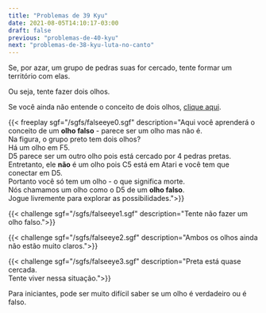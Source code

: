 ```yaml
---
title: "Problemas de 39 Kyu"
date: 2021-08-05T14:10:17-03:00
draft: false
previous: "problemas-de-40-kyu"
next: "problemas-de-38-kyu-luta-no-canto"
---
```


Se, por azar, um grupo de pedras suas for cercado, tente formar um território com elas.

Ou seja, tente fazer dois olhos.

Se você ainda não entende o conceito de dois olhos, [clique aqui](/fazendo-dois-olhos).

{{< freeplay sgf="/sgfs/falseeye0.sgf" description="Aqui você aprenderá o conceito de um <strong>olho falso</strong> - parece ser um olho mas não é.<br />Na figura, o grupo preto tem dois olhos?<br />Há um olho em F5.<br />D5 parece ser um outro olho pois está cercado por 4 pedras pretas.<br />Entretanto, ele <strong>não</strong> é um olho pois C5 está em Atari e você tem que conectar em D5.<br />Portanto você só tem um olho - o que significa morte.<br />Nós chamamos um olho como o D5 de um <strong>olho falso</strong>.<br />Jogue livremente para explorar as possibilidades.">}} 

{{< challenge sgf="/sgfs/falseeye1.sgf" description="Tente não fazer um olho falso.">}} 

{{< challenge sgf="/sgfs/falseeye2.sgf" description="Ambos os olhos ainda não estão muito claros.">}} 

{{< challenge sgf="/sgfs/falseeye3.sgf" description="Preta está quase cercada.<br />Tente viver nessa situação.">}} 

Para iniciantes, pode ser muito difícil saber se um olho é verdadeiro ou é falso.

